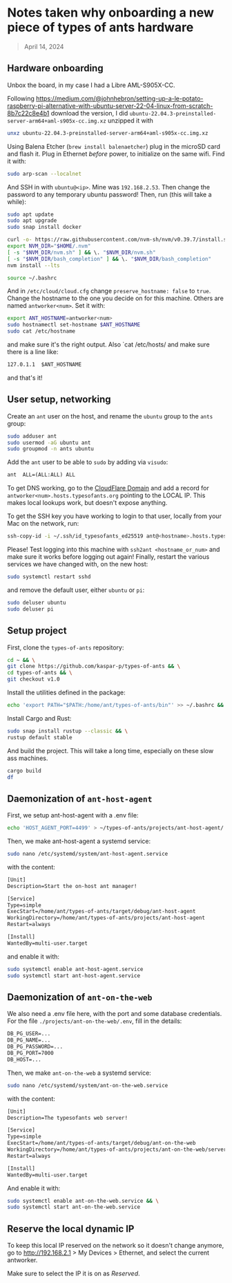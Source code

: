 # Notes taken why onboarding a new piece of types of ants hardware

> April 14, 2024

## Hardware onboarding

Unbox the board, in my case I had a Libre AML-S905X-CC.

Following
<https://medium.com/@johnhebron/setting-up-a-le-potato-raspberry-pi-alternative-with-ubuntu-server-22-04-linux-from-scratch-8b7c22c8e4b1>
download the version, I did
`ubuntu-22.04.3-preinstalled-server-arm64+aml-s905x-cc.img.xz` unzipped it with

```bash
unxz ubuntu-22.04.3-preinstalled-server-arm64+aml-s905x-cc.img.xz
```

Using Balena Etcher (`brew install balenaetcher`) plug in the microSD card and
flash it. Plug in Ethernet _before_ power, to initialize on the same wifi. Find
it with:

```bash
sudo arp-scan --localnet
```

And SSH in with `ubuntu@<ip>`. Mine was `192.168.2.53`. Then change the password
to any temporary ubuntu password! Then, run (this will take a while):

```bash
sudo apt update
sudo apt upgrade
sudo snap install docker

curl -o- https://raw.githubusercontent.com/nvm-sh/nvm/v0.39.7/install.sh | bash
export NVM_DIR="$HOME/.nvm"
[ -s "$NVM_DIR/nvm.sh" ] && \. "$NVM_DIR/nvm.sh"
[ -s "$NVM_DIR/bash_completion" ] && \. "$NVM_DIR/bash_completion"
nvm install --lts

source ~/.bashrc
```

And in `/etc/cloud/cloud.cfg` change `preserve_hostname: false` to `true`.
Change the hostname to the one you decide on for this machine. Others are named
`antworker<num>`. Set it with:

```bash
export ANT_HOSTNAME=antworker<num>
sudo hostnamectl set-hostname $ANT_HOSTNAME
sudo cat /etc/hostname
```

and make sure it's the right output. Also `cat /etc/hosts/ and make sure there
is a line like:

```txt
127.0.1.1  $ANT_HOSTNAME
```

and that's it!

## User setup, networking

Create an `ant` user on the host, and rename the `ubuntu` group to the `ants`
group:

```bash
sudo adduser ant
sudo usermod -aG ubuntu ant
sudo groupmod -n ants ubuntu
```

Add the `ant` user to be able to `sudo` by adding via `visudo`:

```txt
ant  ALL=(ALL:ALL) ALL
```

To get DNS working, go to the
[CloudFlare Domain](https://dash.cloudflare.com/3196bd788e22028260c62531239ac7c2/typesofants.org/dns/records)
and add a record for `antworker<num>.hosts.typesofants.org` pointing to the
LOCAL IP. This makes local lookups work, but doesn't expose anything.

To get the SSH key you have working to login to that user, locally from your Mac
on the network, run:

```bash
ssh-copy-id -i ~/.ssh/id_typesofants_ed25519 ant@<hostname>.hosts.typesofants.org
```

Please! Test logging into this machine with `ssh2ant <hostname_or_num>` and make
sure it works before logging out again! Finally, restart the various services we
have changed with, on the new host:

```bash
sudo systemctl restart sshd
```

and remove the default user, either `ubuntu` or `pi`:

```bash
sudo deluser ubuntu
sudo deluser pi
```

## Setup project

First, clone the `types-of-ants` repository:

```bash
cd ~ && \
git clone https://github.com/kaspar-p/types-of-ants && \
cd types-of-ants && \
git checkout v1.0
```

Install the utilities defined in the package:

```bash
echo 'export PATH="$PATH:/home/ant/types-of-ants/bin"' >> ~/.bashrc && source ~/.bashrc
```

Install Cargo and Rust:

```bash
sudo snap install rustup --classic && \
rustup default stable
```

And build the project. This will take a long time, especially on these slow ass
machines.

```bash
cargo build
df
```

## Daemonization of `ant-host-agent`

First, we setup ant-host-agent with a .env file:

```bash
echo 'HOST_AGENT_PORT=4499' > ~/types-of-ants/projects/ant-host-agent/.env
```

Then, we make ant-host-agent a systemd service:

```bash
sudo nano /etc/systemd/system/ant-host-agent.service
```

with the content:

```txt
[Unit]
Description=Start the on-host ant manager!

[Service]
Type=simple
ExecStart=/home/ant/types-of-ants/target/debug/ant-host-agent
WorkingDirectory=/home/ant/types-of-ants/projects/ant-host-agent
Restart=always

[Install]
WantedBy=multi-user.target
```

and enable it with:

```bash
sudo systemctl enable ant-host-agent.service
sudo systemctl start ant-host-agent.service
```

## Daemonization of `ant-on-the-web`

We also need a .env file here, with the port and some database credentials. For
the file `./projects/ant-on-the-web/.env`, fill in the details:

```txt
DB_PG_USER=...
DB_PG_NAME=...
DB_PG_PASSWORD=...
DB_PG_PORT=7000
DB_HOST=...
```

Then, we make `ant-on-the-web` a systemd service:

```bash
sudo nano /etc/systemd/system/ant-on-the-web.service
```

with the content:

```txt
[Unit]
Description=The typesofants web server!

[Service]
Type=simple
ExecStart=/home/ant/types-of-ants/target/debug/ant-on-the-web
WorkingDirectory=/home/ant/types-of-ants/projects/ant-on-the-web/server
Restart=always

[Install]
WantedBy=multi-user.target
```

And enable it with:

```bash
sudo systemctl enable ant-on-the-web.service && \
sudo systemctl start ant-on-the-web.service
```

## Reserve the local dynamic IP

To keep this local IP reserved on the network so it doesn't change anymore, go
to <http://192.168.2.1> > My Devices > Ethernet, and select the current
antworker.

Make sure to select the IP it is on as _Reserved_.
